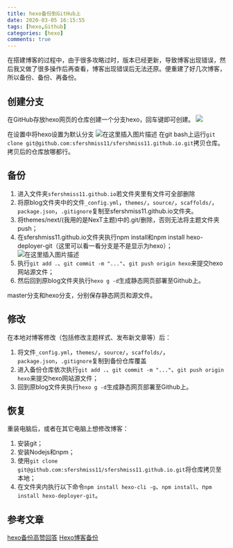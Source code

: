 ```yaml
---
title: hexo备份到GitHub上
date: 2020-03-05 16:15:55
tags: [hexo,Github]
categories: [hexo]
comments: true
---
```

在搭建博客的过程中，由于很多攻略过时，版本已经更新，导致博客出现错误，然后我又做了很多操作后再查看，博客出现错误后无法还原。便重建了好几次博客，所以备份、备份、再备份。
<!--more-->
## 创建分支
在GitHub存放hexo网页的仓库创建一个分支hexo，回车键即可创建。
![](https://img-blog.csdnimg.cn/20200304215054853.png)

在设置中将hexo设置为默认分支
![在这里插入图片描述](https://img-blog.csdnimg.cn/2020030421522257.png?x-oss-process=image/watermark,type_ZmFuZ3poZW5naGVpdGk,shadow_10,text_aHR0cHM6Ly9ibG9nLmNzZG4ubmV0L3FxXzQwNTkwNzc4,size_16,color_FFFFFF,t_70)
在git bash上运行`git clone git@github.com:sfershmiss11/sfershmiss11.github.io.git`拷贝仓库。
拷贝后的仓库放哪都行。

## 备份

 1. 进入文件夹`sfershmiss11.github.io`若文件夹里有文件可全部删除
 2. 将原blog文件夹中的文件`_config.yml`，`themes/`，`source/`，`scaffolds/`，`package.json`，`.gitignore`复制至sfershmiss11.github.io文件夹。
 3. 将themes/next/(我用的是NexT主题)中的.git/删除，否则无法将主题文件夹push；
 4. 在sfershmiss11.github.io文件夹执行npm install和npm install hexo-deployer-git（这里可以看一看分支是不是显示为hexo）；
![在这里插入图片描述](https://img-blog.csdnimg.cn/20200304220228762.png)
 5. 执行`git add .`、`git commit -m "..."`、`git push origin hexo`来提交hexo网站源文件；
 6. 然后回到原blog文件夹执行`hexo g -d`生成静态网页部署至Github上。
 
master分支和hexo分支，分别保存静态网页和源文件。
## 修改
在本地对博客修改（包括修改主题样式、发布新文章等）后：

 1. 将文件`_config.yml`，`themes/`，`source/`，`scaffolds/`，`package.json`，`.gitignore`复制到备份仓库覆盖
 2. 进入备份仓库依次执行`git add .`、`git commit -m "..."`、`git push origin hexo`来提交hexo网站源文件；
 3. 回到原blog文件夹执行`hexo g -d`生成静态网页部署至Github上。

## 恢复
重装电脑后，或者在其它电脑上想修改博客：

 1. 安装git；
 2. 安装Nodejs和npm；
 3. 使用`git clone git@github.com:sfershmiss11/sfershmiss11.github.io.git`将仓库拷贝至本地；
 4. 在文件夹内执行以下命令`npm install hexo-cli -g`、`npm install`、n`pm install hexo-deployer-git`。

## 参考文章
[hexo备份高赞回答](https://www.zhihu.com/question/21193762)
[Hexo博客备份](https://www.jianshu.com/p/57b5a384f234)